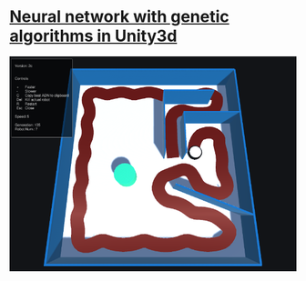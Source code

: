 # [Neural network with genetic algorithms in Unity3d](https://drasite.com/AI-robot)  

![asdf](https://raw.githubusercontent.com/daniruiz/Cleaning-Robot-AI/master/Images/demo.png)
